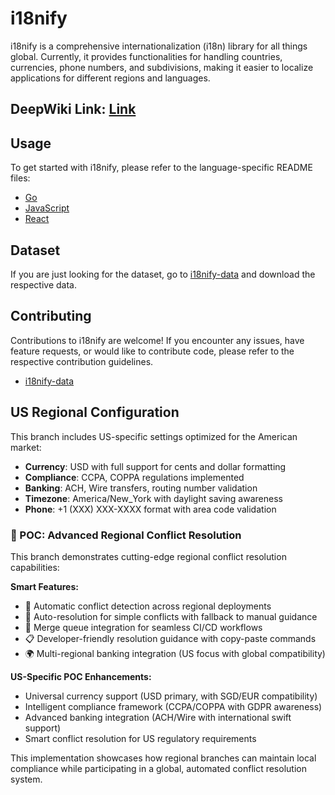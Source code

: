 # i18nify

i18nify is a comprehensive internationalization (i18n) library for all things global. 
Currently, it provides functionalities for handling countries, currencies, phone numbers, and subdivisions, 
making it easier to localize applications for different regions and languages.

## DeepWiki Link: [Link](https://deepwiki.com/razorpay/i18nify)

## Usage

To get started with i18nify, please refer to the language-specific README files:

- [Go](./packages/i18nify-go/readme.md)
- [JavaScript](./packages/i18nify-js/README.md)
- [React](./packages/i18nify-react/README.md)

## Dataset

If you are just looking for the dataset, go to [i18nify-data](i18nify-data) and download the respective data.

## Contributing

Contributions to i18nify are welcome! If you encounter any issues, have feature requests, or would like to contribute code, please refer to the respective contribution guidelines.

- [i18nify-data](i18nify-data/contribution-guidelines.md)

## US Regional Configuration
This branch includes US-specific settings optimized for the American market:
- **Currency**: USD with full support for cents and dollar formatting
- **Compliance**: CCPA, COPPA regulations implemented
- **Banking**: ACH, Wire transfers, routing number validation
- **Timezone**: America/New_York with daylight saving awareness
- **Phone**: +1 (XXX) XXX-XXXX format with area code validation

### 🚀 POC: Advanced Regional Conflict Resolution
This branch demonstrates cutting-edge regional conflict resolution capabilities:

**Smart Features:**
- 🎯 Automatic conflict detection across regional deployments
- 🤖 Auto-resolution for simple conflicts with fallback to manual guidance
- 🔄 Merge queue integration for seamless CI/CD workflows  
- 📋 Developer-friendly resolution guidance with copy-paste commands
- 🌍 Multi-regional banking integration (US focus with global compatibility)

**US-Specific POC Enhancements:**
- Universal currency support (USD primary, with SGD/EUR compatibility)
- Intelligent compliance framework (CCPA/COPPA with GDPR awareness)  
- Advanced banking integration (ACH/Wire with international swift support)
- Smart conflict resolution for US regulatory requirements

This implementation showcases how regional branches can maintain local compliance
while participating in a global, automated conflict resolution system.

